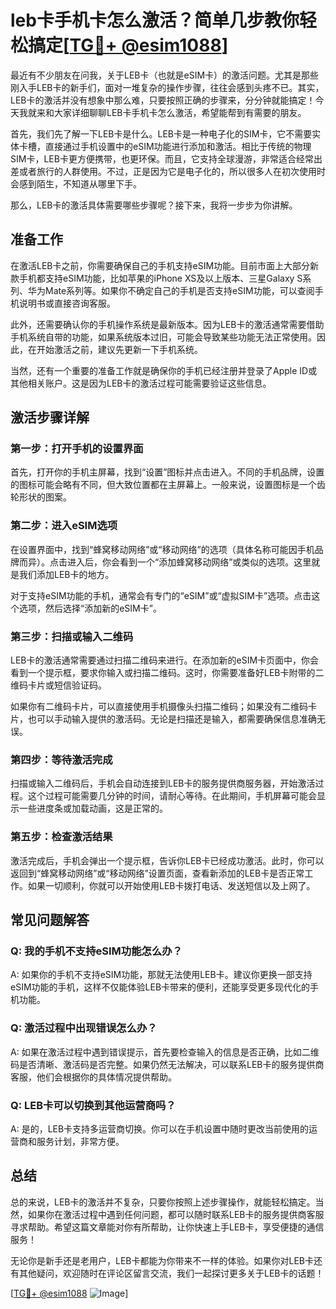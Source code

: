 # leb卡手机卡怎么激活？简单几步教你轻松搞定[[TG💪+ @esim1088](https://t.me/s/esim1088)]

最近有不少朋友在问我，关于LEB卡（也就是eSIM卡）的激活问题。尤其是那些刚入手LEB卡的新手们，面对一堆复杂的操作步骤，往往会感到头疼不已。其实，LEB卡的激活并没有想象中那么难，只要按照正确的步骤来，分分钟就能搞定！今天我就来和大家详细聊聊LEB卡手机卡怎么激活，希望能帮到有需要的朋友。

首先，我们先了解一下LEB卡是什么。LEB卡是一种电子化的SIM卡，它不需要实体卡槽，直接通过手机设置中的eSIM功能进行添加和激活。相比于传统的物理SIM卡，LEB卡更方便携带，也更环保。而且，它支持全球漫游，非常适合经常出差或者旅行的人群使用。不过，正是因为它是电子化的，所以很多人在初次使用时会感到陌生，不知道从哪里下手。

那么，LEB卡的激活具体需要哪些步骤呢？接下来，我将一步步为你讲解。

## 准备工作

在激活LEB卡之前，你需要确保自己的手机支持eSIM功能。目前市面上大部分新款手机都支持eSIM功能，比如苹果的iPhone XS及以上版本、三星Galaxy S系列、华为Mate系列等。如果你不确定自己的手机是否支持eSIM功能，可以查阅手机说明书或直接咨询客服。

此外，还需要确认你的手机操作系统是最新版本。因为LEB卡的激活通常需要借助手机系统自带的功能，如果系统版本过旧，可能会导致某些功能无法正常使用。因此，在开始激活之前，建议先更新一下手机系统。

当然，还有一个重要的准备工作就是确保你的手机已经注册并登录了Apple ID或其他相关账户。这是因为LEB卡的激活过程可能需要验证这些信息。

## 激活步骤详解

### 第一步：打开手机的设置界面

首先，打开你的手机主屏幕，找到“设置”图标并点击进入。不同的手机品牌，设置的图标可能会略有不同，但大致位置都在主屏幕上。一般来说，设置图标是一个齿轮形状的图案。

### 第二步：进入eSIM选项

在设置界面中，找到“蜂窝移动网络”或“移动网络”的选项（具体名称可能因手机品牌而异）。点击进入后，你会看到一个“添加蜂窝移动网络”或类似的选项。这里就是我们添加LEB卡的地方。

对于支持eSIM功能的手机，通常会有专门的“eSIM”或“虚拟SIM卡”选项。点击这个选项，然后选择“添加新的eSIM卡”。

### 第三步：扫描或输入二维码

LEB卡的激活通常需要通过扫描二维码来进行。在添加新的eSIM卡页面中，你会看到一个提示框，要求你输入或扫描二维码。这时，你需要准备好LEB卡附带的二维码卡片或短信验证码。

如果你有二维码卡片，可以直接使用手机摄像头扫描二维码；如果没有二维码卡片，也可以手动输入提供的激活码。无论是扫描还是输入，都需要确保信息准确无误。

### 第四步：等待激活完成

扫描或输入二维码后，手机会自动连接到LEB卡的服务提供商服务器，开始激活过程。这个过程可能需要几分钟的时间，请耐心等待。在此期间，手机屏幕可能会显示一些进度条或加载动画，这是正常的。

### 第五步：检查激活结果

激活完成后，手机会弹出一个提示框，告诉你LEB卡已经成功激活。此时，你可以返回到“蜂窝移动网络”或“移动网络”设置页面，查看新添加的LEB卡是否正常工作。如果一切顺利，你就可以开始使用LEB卡拨打电话、发送短信以及上网了。

## 常见问题解答

### Q: 我的手机不支持eSIM功能怎么办？

A: 如果你的手机不支持eSIM功能，那就无法使用LEB卡。建议你更换一部支持eSIM功能的手机，这样不仅能体验LEB卡带来的便利，还能享受更多现代化的手机功能。

### Q: 激活过程中出现错误怎么办？

A: 如果在激活过程中遇到错误提示，首先要检查输入的信息是否正确，比如二维码是否清晰、激活码是否完整。如果仍然无法解决，可以联系LEB卡的服务提供商客服，他们会根据你的具体情况提供帮助。

### Q: LEB卡可以切换到其他运营商吗？

A: 是的，LEB卡支持多运营商切换。你可以在手机设置中随时更改当前使用的运营商和服务计划，非常方便。

## 总结

总的来说，LEB卡的激活并不复杂，只要你按照上述步骤操作，就能轻松搞定。当然，如果你在激活过程中遇到任何问题，都可以随时联系LEB卡的服务提供商客服寻求帮助。希望这篇文章能对你有所帮助，让你快速上手LEB卡，享受便捷的通信服务！

无论你是新手还是老用户，LEB卡都能为你带来不一样的体验。如果你对LEB卡还有其他疑问，欢迎随时在评论区留言交流，我们一起探讨更多关于LEB卡的话题！

[[TG💪+ @esim1088](https://t.me/s/esim1088) ![Image](https://i.postimg.cc/4NQfJmqS/Snipaste-2025-05-13-00-14-12.png)]